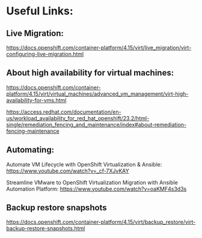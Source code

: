 # Useful Links:

## Live Migration:
https://docs.openshift.com/container-platform/4.15/virt/live_migration/virt-configuring-live-migration.html

## About high availability for virtual machines:
https://docs.openshift.com/container-platform/4.15/virt/virtual_machines/advanced_vm_management/virt-high-availability-for-vms.html

https://access.redhat.com/documentation/en-us/workload_availability_for_red_hat_openshift/23.2/html-single/remediation_fencing_and_maintenance/index#about-remediation-fencing-maintenance

## Automating:
Automate VM Lifecycle with OpenShift Virtualization & Ansible: https://www.youtube.com/watch?v=_cf-7XJvKAY

Streamline VMware to OpenShift Virtualization Migration with Ansible Automation Platform: https://www.youtube.com/watch?v=oaKMF4s3d3s

## Backup restore snapshots
https://docs.openshift.com/container-platform/4.15/virt/backup_restore/virt-backup-restore-snapshots.html
